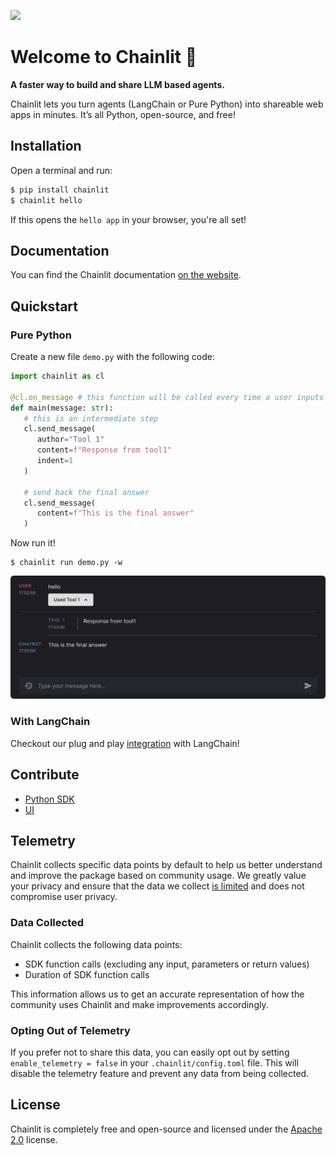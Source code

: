 [![](https://dcbadge.vercel.app/api/server/ZThrUxbAYw)](https://discord.gg/ZThrUxbAYw)

# Welcome to Chainlit 👋

**A faster way to build and share LLM based agents.**

Chainlit lets you turn agents (LangChain or Pure Python) into shareable web apps in minutes. It’s all Python, open-source, and free!

## Installation

Open a terminal and run:

```bash
$ pip install chainlit
$ chainlit hello
```

If this opens the `hello app` in your browser, you're all set!

## Documentation

You can find the Chainlit documentation [on the website](https://docs.chainlit.io).

## Quickstart

### Pure Python

Create a new file `demo.py` with the following code:
```python
import chainlit as cl

@cl.on_message # this function will be called every time a user inputs a message in the UI
def main(message: str):
   # this is an intermediate step
   cl.send_message(
      author="Tool 1"
      content=f"Response from tool1"
      indent=1
   )

   # send back the final answer
   cl.send_message(
      content=f"This is the final answer"
   )
```

Now run it!
```
$ chainlit run demo.py -w
```

<img src="/images/quick-start.png" alt="Quick Start"></img>

### With LangChain

Checkout our plug and play [integration](https://docs.chainlit.io/langchain) with LangChain!

## Contribute

- [Python SDK](/src)
- [UI](/src/chainlit/frontend/)

## Telemetry

Chainlit collects specific data points by default to help us better understand and improve the package based on community usage. We greatly value your privacy and ensure that the data we collect [is limited](/src/chainlit//telemetry.py) and does not compromise user privacy.

### Data Collected

Chainlit collects the following data points:

- SDK function calls (excluding any input, parameters or return values)
- Duration of SDK function calls

This information allows us to get an accurate representation of how the community uses Chainlit and make improvements accordingly.

### Opting Out of Telemetry

If you prefer not to share this data, you can easily opt out by setting `enable_telemetry = false` in your `.chainlit/config.toml` file. This will disable the telemetry feature and prevent any data from being collected.


## License

Chainlit is completely free and open-source and licensed under the [Apache 2.0](https://www.apache.org/licenses/LICENSE-2.0) license.
